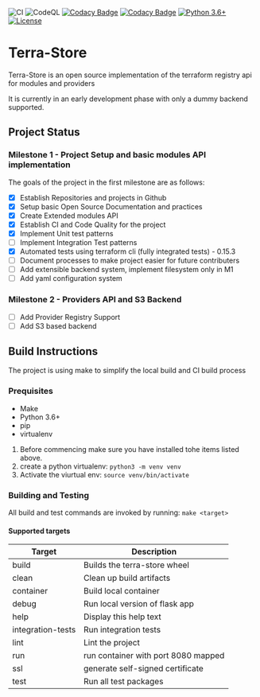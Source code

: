![CI](https://github.com/terra-store/terra-store/actions/workflows/build.yml/badge.svg) ![CodeQL](https://github.com/terra-store/terra-store/workflows/CodeQL/badge.svg) [![Codacy Badge](https://app.codacy.com/project/badge/Grade/02ce2a63a46e4b28aea65c866c4ea932)](https://www.codacy.com/gh/terra-store/terra-store/dashboard?utm_source=github.com&utm_medium=referral&utm_content=terra-store/terra-store&utm_campaign=Badge_Grade)  [![Codacy Badge](https://app.codacy.com/project/badge/Coverage/02ce2a63a46e4b28aea65c866c4ea932)](https://www.codacy.com/gh/terra-store/terra-store/dashboard?utm_source=github.com&utm_medium=referral&utm_content=terra-store/terra-store&utm_campaign=Badge_Coverage) [![Python 3.6+](https://img.shields.io/badge/python-3.6+-blue.svg)](https://www.python.org/downloads/release/python-360/) [![License](https://img.shields.io/badge/License-Apache%202.0-blue.svg)](https://opensource.org/licenses/Apache-2.0)

# Terra-Store

Terra-Store is an open source implementation of the terraform registry api for modules and providers

It is currently in an early development phase with only a dummy backend supported.

## Project Status

### Milestone 1 - Project Setup and basic modules API implementation

The goals of the project in the first milestone are as follows:

-   [x] Establish Repositories and projects in Github
-   [x] Setup basic Open Source Documentation and practices
-   [x] Create Extended modules API 
-   [x] Establish CI and Code Quality for the project
-   [x] Implement Unit test patterns
-   [ ] Implement Integration Test patterns
-   [x] Automated tests using terraform cli (fully integrated tests) - 0.15.3
-   [ ] Document processes to make project easier for future contributers
-   [ ] Add extensible backend system, implement filesystem only in M1
-   [ ] Add yaml configuration system

### Milestone 2 - Providers API and S3 Backend

-   [ ] Add Provider Registry Support
-   [ ] Add S3 based backend

## Build Instructions

The project is using make to simplify the local build and CI build process

### Prequisites

-   Make
-   Python 3.6+
-   pip
-   virtualenv

1.  Before commencing make sure you have installed tohe items listed above.
2.  create a python virtualenv: `python3 -m venv venv`
3.  Activate the viurtual env: `source venv/bin/activate`

### Building and Testing

All build and test commands are invoked by running: `make <target>`

#### Supported targets

| Target            | Description                         |
| ----------------- | ----------------------------------- |
| build             | Builds the terra-store wheel        |
| clean             | Clean up build artifacts            |
| container         | Build local container               |
| debug             | Run local version of flask app      |
| help              | Display this help text              |
| integration-tests | Run integration tests               |
| lint              | Lint the project                    |
| run               | run container with port 8080 mapped |
| ssl               | generate self-signed certificate    |
| test              | Run all test packages               |
